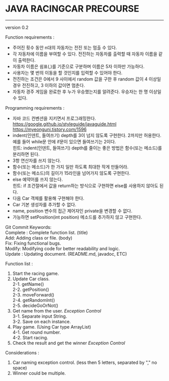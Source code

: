 # JAVA RACINGCAR PRECOURSE
---
version 0.2 

Function requirements :  
- 주어진 횟수 동안 n대의 자동차는 전진 또는 멈출 수 있다.
- 각 자동차에 이름을 부여할 수 있다. 전진하는 자동차를 출력할 때 자동차 이름을 같이 출력한다. 
- 자동차 이름은 쉼표(,)를 기준으로 구분하며 이름은 5자 이하만 가능하다.    
- 사용자는 몇 번의 이동을 할 것인지를 입력할 수 있어야 한다.
- 전진하는 조건은 0에서 9 사이에서 random 값을 구한 후 random 값이 4 이상일 경우 전진하고, 3 이하의 값이면 멈춘다.
- 자동차 경주 게임을 완료한 후 누가 우승했는지를 알려준다. 우승자는 한 명 이상일 수 있다.

Programming requirements :  
- 자바 코드 컨벤션을 지키면서 프로그래밍한다.  
https://google.github.io/styleguide/javaguide.html  
https://myeonguni.tistory.com/1596  
- indent(인덴트, 들여쓰기) depth를 3이 넘지 않도록 구현한다. 2까지만 허용한다.  
예를 들어 while문 안에 if문이 있으면 들여쓰기는 2이다.  
힌트: indent(인덴트, 들여쓰기) depth를 줄이는 좋은 방법은 함수(또는 메소드)를 분리하면 된다.  
- 3항 연산자를 쓰지 않는다.  
- 함수(또는 메소드)가 한 가지 일만 하도록 최대한 작게 만들어라.  
- 함수(또는 메소드)의 길이가 15라인을 넘어가지 않도록 구현한다.
- else 예약어를 쓰지 않는다.  
힌트: if 조건절에서 값을 return하는 방식으로 구현하면 else를 사용하지 않아도 된다.
- 다음 Car 객체를 활용해 구현해야 한다.
- Car 기본 생성자를 추가할 수 없다.
- name, position 변수의 접근 제어자인 private을 변경할 수 없다.
- 가능하면 setPosition(int position) 메소드를 추가하지 않고 구현한다.



Git Commit Keywords:  
Complete : Complete function list. (title)  
Add: Adding class or file. (body)  
Fix: Fixing functional bugs.  
Modify: Modifying code for better readability and logic.  
Update : Updating document. (README.md, javadoc, ETC)


Function list :
1. Start the racing game.
2. Update Car class.  
2-1. getName()  
2-2. getPosition()  
2-3. moveForward()  
2-4. getRandomInt()  
2-5. decideGoOrNot()   
3. Get name from the user. *Exception Control*  
3-1. Separate input String.  
3-2. Save on each instance.   
4. Play game. (Using Car type ArrayList)   
4-1. Get round number.  
4-2. Start racing.
5. Check the result and get the winner *Exception Control*
  
Considerations :  
1. Car naming exception control. (less then 5 letters, separated by "," no space)
2. Winner could be multiple.
